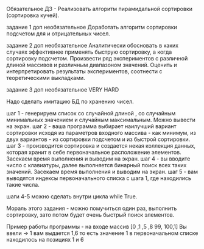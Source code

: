 Обязательное ДЗ - Реализовать алгоритм пирамидальной сортировки (сортировка кучей).

задание 1 доп необязательное
Доработать алгоритм сортировки подсчетом для и отрицательных чисел.

задание 2 доп необязательное
Аналитически обосновать в каких случаях эффективнее применять быструю сортировку, а когда сортировку подсчетом. Произвести ряд экспериментов с различной длиной массивов и различным диапазоном значений. Оценить и интерпретировать результаты экспериментов, соотнести с теоретическими выкладками.

задание 3 доп необязательное VERY HARD

Надо сделать имитацию БД по хранению чисел.

шаг 1 - генерируем список со случайной длиной , со случайным минимальных значением и случайным максимальным. Можно вывести на экран.
шаг 2 - ваша программа выбирает наилучший вариант сортировки исходя из параметров входного массива - как минимум, из двух вариантов - из сортировки подсчетом и из быстрой сортировки.
шаг 3 - производится сортировка и создается некая коллекция данных, которая хранит в себе первоначальное расположение элементов. Засекаем время выполнения и выводим на экран.
шаг 4 - вы вводите число с клавиатуры, далее выполняется бинарный поиск всех таких значений. Засекаем время выполнения и выводим на экран.
шаг 5 - вам выводятся индексы первоначального списка с шага 1, где находились такие числа.

шаги 4-5 можно сделать внутри цикла while True.

Мораль этого задания - можно помучиться один раз, выполнить сортировку, зато потом будет очень быстрый поиск элементов.

Пример работы программы - на входе массив [0 ,1 ,5 ,8 99, 100,1]
Вы ввели -> 1
вам выдается 1,6 то есть значение 1 в первоначальном списке находилось на позициях 1 и 6